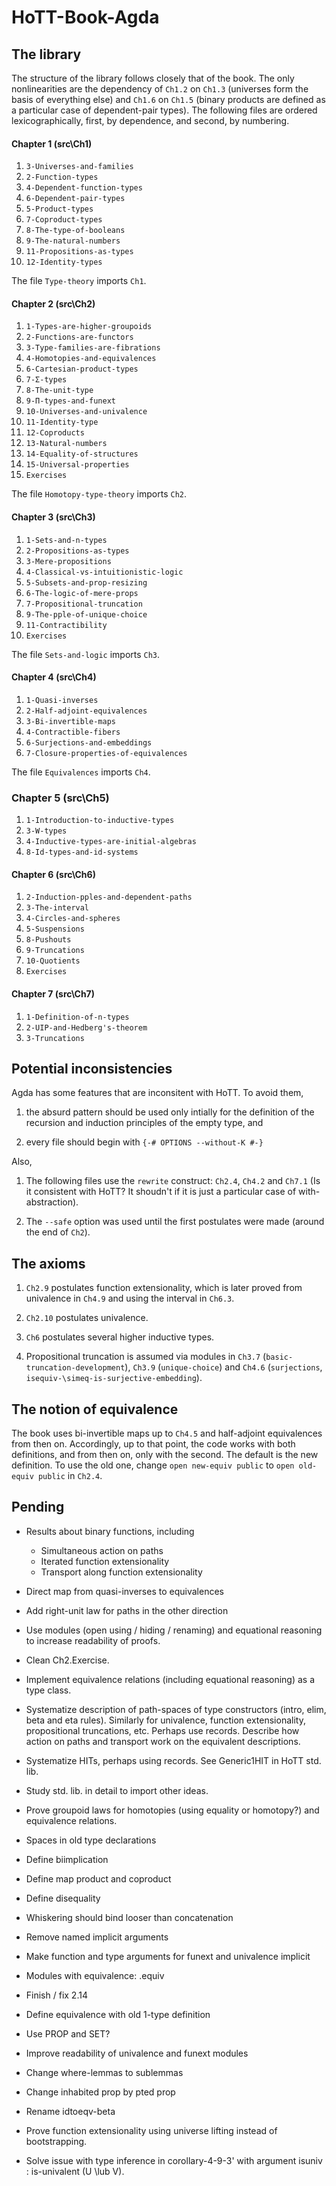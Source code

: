 # HoTT-Book-Agda

## The library

The structure of the library follows closely that of the book. The only nonlinearities are the dependency of `Ch1.2` on `Ch1.3` (universes form the basis of everything else) and `Ch1.6` on `Ch1.5` (binary products are defined as a particular case of dependent-pair types). The following files are ordered lexicographically, first, by dependence, and second, by numbering.

#### Chapter 1 (src\Ch1)

1. `3-Universes-and-families`
2. `2-Function-types`
3. `4-Dependent-function-types`
4. `6-Dependent-pair-types`
5. `5-Product-types`
6. `7-Coproduct-types`
7. `8-The-type-of-booleans`
8. `9-The-natural-numbers`
9. `11-Propositions-as-types`
10. `12-Identity-types`

The file `Type-theory` imports `Ch1`.

#### Chapter 2 (src\Ch2)

1. `1-Types-are-higher-groupoids`
2. `2-Functions-are-functors`
3. `3-Type-families-are-fibrations`
4. `4-Homotopies-and-equivalences`
5. `6-Cartesian-product-types`
6. `7-Σ-types`
7. `8-The-unit-type`
8. `9-Π-types-and-funext`
9. `10-Universes-and-univalence`
10. `11-Identity-type`
11. `12-Coproducts`
12. `13-Natural-numbers`
13. `14-Equality-of-structures`
13. `15-Universal-properties`
14. `Exercises`

The file `Homotopy-type-theory` imports `Ch2`.

#### Chapter 3 (src\Ch3)

1. `1-Sets-and-n-types`
2. `2-Propositions-as-types`
3. `3-Mere-propositions`
4. `4-Classical-vs-intuitionistic-logic`
5. `5-Subsets-and-prop-resizing`
6. `6-The-logic-of-mere-props`
7. `7-Propositional-truncation`
8. `9-The-pple-of-unique-choice`
9. `11-Contractibility`
10. `Exercises`

The file `Sets-and-logic` imports `Ch3`.

#### Chapter 4 (src\Ch4)

1. `1-Quasi-inverses`
2. `2-Half-adjoint-equivalences`
3. `3-Bi-invertible-maps`
4. `4-Contractible-fibers`
5. `6-Surjections-and-embeddings`
6. `7-Closure-properties-of-equivalences`

The file `Equivalences` imports `Ch4`.

### Chapter 5 (src\Ch5)

1. `1-Introduction-to-inductive-types`
2. `3-W-types`
3. `4-Inductive-types-are-initial-algebras`
4. `8-Id-types-and-id-systems`

#### Chapter 6 (src\Ch6)

1. `2-Induction-pples-and-dependent-paths`
2. `3-The-interval`
3. `4-Circles-and-spheres`
4. `5-Suspensions`
5. `8-Pushouts`
6. `9-Truncations`
7. `10-Quotients`
8. `Exercises`

#### Chapter 7 (src\Ch7)

1. `1-Definition-of-n-types`
2. `2-UIP-and-Hedberg's-theorem`
3. `3-Truncations`


## Potential inconsistencies

Agda has some features that are inconsitent with HoTT. To avoid them, 

1. the absurd pattern should be used only intially for the definition of the recursion and induction principles of the empty type, and

2. every file should begin with `{-# OPTIONS --without-K #-}`

Also,

1. The following files use the `rewrite` construct: `Ch2.4`, `Ch4.2` and `Ch7.1` (Is it consistent with HoTT? It shoudn't if it is just a particular case of with-abstraction).

2. The `--safe` option was used until the first postulates were made (around the end of `Ch2`).


## The axioms

1. `Ch2.9` postulates function extensionality, which is later proved from univalence in `Ch4.9` and using the interval in `Ch6.3`.

2. `Ch2.10` postulates univalence.

3. `Ch6` postulates several higher inductive types.

4. Propositional truncation is assumed via modules in `Ch3.7` (`basic-truncation-development`), `Ch3.9` (`unique-choice`) and `Ch4.6` (`surjections`, `isequiv-\simeq-is-surjective-embedding`).


## The notion of equivalence

The book uses bi-invertible maps up to `Ch4.5` and half-adjoint equivalences from then on. Accordingly, up to that point, the code works with both definitions, and from then on, only with the second. The default is the new definition. To use the old one, change `open new-equiv public` to `open old-equiv public` in `Ch2.4`.

## Pending

* Results about binary functions, including
  * Simultaneous action on paths
  * Iterated function extensionality
  * Transport along function extensionality

* Direct map from quasi-inverses to equivalences

* Add right-unit law for paths in the other direction

* Use modules (open using / hiding / renaming) and equational reasoning to increase readability of proofs.

* Clean Ch2.Exercise.

* Implement equivalence relations (including equational reasoning) as a type class.

* Systematize description of path-spaces of type constructors (intro, elim, beta and eta rules). Similarly for univalence, function extensionality, propositional truncations, etc. Perhaps use records. Describe how action on paths and transport work on the equivalent descriptions.

* Systematize HITs, perhaps using records. See Generic1HIT in HoTT std. lib.

* Study std. lib. in detail to import other ideas.

* Prove groupoid laws for homotopies (using equality or homotopy?) and equivalence relations.

* Spaces in old type declarations

* Define biimplication

* Define map product and coproduct

* Define disequality

* Whiskering should bind looser than concatenation

* Remove named implicit arguments

* Make function and type arguments for funext and univalence implicit

* Modules with equivalence: .equiv

* Finish / fix 2.14

* Define equivalence with old 1-type definition

* Use PROP and SET?

* Improve readability of univalence and funext modules

* Change where-lemmas to sublemmas

* Change inhabited prop by pted prop

* Rename idtoeqv-beta

* Prove function extensionality using universe lifting instead of bootstrapping.

* Solve issue with type inference in corollary-4-9-3' with argument isuniv : is-univalent (U \lub V).